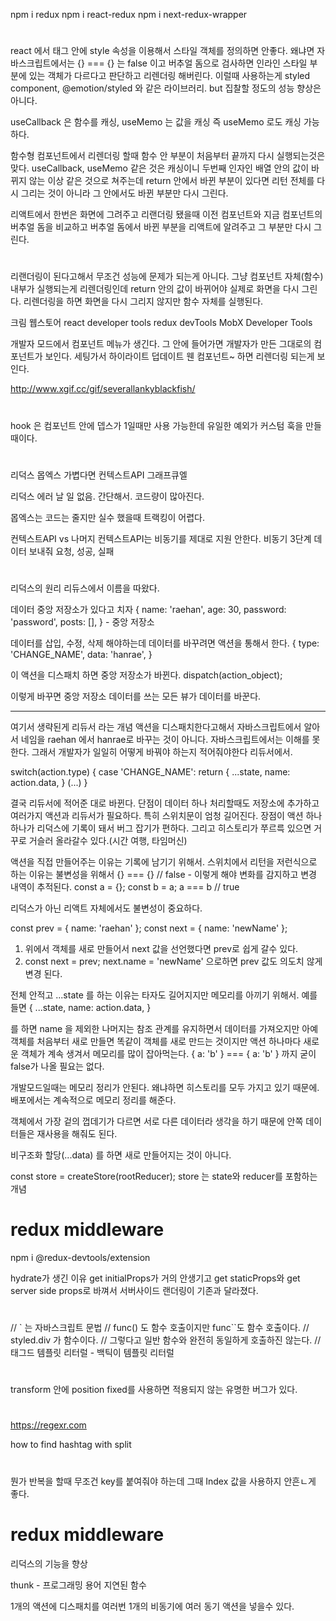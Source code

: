 
npm i redux
npm i react-redux
npm i next-redux-wrapper

#

react 에서 태그 안에 style 속성을 이용해서 스타일 객체를 정의하면 안좋다.
왜냐면 자바스크립트에서는 {} === {} 는 false  이고
버추얼 돔으로 검사하면 인라인 스타일 부분에 있는 객체가 다르다고 판단하고 리렌더링 해버린다.
이럴때 사용하는게 styled component, @emotion/styled 와 같은 라이브러리.
but 집찰할 정도의 성능 향상은 아니다.

useCallback 은 함수를 캐싱, useMemo 는 값을 캐싱
즉 useMemo 로도 캐싱 가능하다.

함수형 컴포넌트에서 리렌더링 할때 함수 안 부분이 처음부터 끝까지 다시 실행되는것은 맞다.
useCallback, useMemo 같은 것은 캐싱이니 두번째 인자인 배열 안의 값이 바뀌지 않는 이상 같은 것으로 쳐주는데
return 안에서 바뀐 부분이 있다면 리턴 전체를 다시 그리는 것이 아니라 그 안에서도 바뀐 부분만 다시 그린다.

리액트에서 한번은 화면에 그려주고
리랜더링 됐을때 이전 컴포넌트와 지금 컴포넌트의 버추얼 돔을 비교하고 버추얼 돔에서 바뀐 부분을 리액트에 알려주고
그 부분만 다시 그린다.

### <a href="https://github/rae-han" target="_blank" rel="noreferrer noopener" ></a>

#

리랜더링이 된다고해서 무조건 성능에 문제가 되는게 아니다.
그냥 컴포넌트 자체(함수) 내부가 실행되는게 리렌더링인데 return 안의 값이 바뀌어야 실제로 화면을 다시 그린다.
리렌더링을 하면 화면을 다시 그리지 않지만 함수 자체를 실행된다.

크림 웹스토어
react developer tools
redux devTools
MobX Developer Tools

개발자 모드에서
컴포넌트 메뉴가 생긴다. 그 안에 들어가면 개발자가 만든 그대로의 컴포넌트가 보인다.
세팅가서 하이라이트 덥데이트 웬 컴포넌트~ 하면 리렌더링 되는게 보인다.

http://www.xgif.cc/gif/severallankyblackfish/

#

hook 은 컴포넌트 안에 뎁스가 1일때만 사용 가능한데 유일한 예외가 커스텀 훅을 만들때이다.

#

리덕스 몹엑스 가볍다면 컨텍스트API 그래프큐엘

리덕스 에러 날 일 없음. 간단해서.
코드량이 많아진다.

몹엑스는 코드는 줄지만 실수 했을때 트랙킹이 어렵다.

컨텍스트API vs 나머지
컨텍스트API는 비동기를 제대로 지원 안한다.
비동기 3단계
데이터 보내줘 요청, 성공, 실패

#

리덕스의 원리
리듀스에서 이름을 따왔다.

데이터 중앙 저장소가 있다고 치자
{
  name: 'raehan',
  age: 30,
  password: 'password',
  posts: [],
} - 중앙 저장소

데이터를 삽입, 수정, 삭제 해야하는데 데이터를 바꾸려면 액션을 통해서 한다.
{
  type: 'CHANGE_NAME',
  data: 'hanrae',
}

이 액션을 디스패치 하면 중앙 저장소가 바뀐다.
dispatch(action_object);

이렇게 바꾸면 중앙 저장소 데이터를 쓰는 모든 뷰가 데이터를 바꾼다.

----
여기서 생략된게 리듀서 라는 개념
액션을 디스패치한다고해서 자바스크립트에서 알아서 네임을 raehan 에서 hanrae로 바꾸는 것이 아니다.
자바스크립트에서는 이해를 못한다.
그래서 개발자가 일일히 어떻게 바꿔야 하는지 적어줘야한다 리듀서에서.

switch(action.type) {
  case 'CHANGE_NAME':
    return {
      ...state,
      name: action.data,
    }
  (...)
}

결국 리듀서에 적어준 대로 바뀐다.
단점이 데이터 하나 처리할때도 저장소에 추가하고 여러가지 액션과 리듀서가 필요하다.
특히 스위치문이 엄청 길어진다.
장점이 액션 하나하나가 리덕스에 기록이 돼서 버그 잡기가 편하다.
그리고 히스토리가 쭈르륵 있으면 거꾸로 거슬러 올라갈수 있다.(시간 여행, 타임머신)

액션을 직접 만들어주는 이유는 기록에 남기기 위해서.
스위치에서 리턴을 저런식으로 하는 이유는 불변성을 위해서
{} === {} // false - 이렇게 해야 변화를 감지하고 변경 내역이 추적된다.
const a = {};
const b = a;
a === b // true

리덕스가 아닌 리액트 자체에서도 불변성이 중요하다.

const prev = { name: 'raehan' };
const next = { name: 'newName' };

1. 위에서 객체를 새로 만들어서 next 값을 선언했다면 prev로 쉽게 갈수 있다.
2. const next = prev; next.name = 'newName' 으로하면 prev 값도 의도치 않게 변경 된다.

전체 안적고 ...state 를 하는 이유는 타자도 길어지지만 메모리를 아끼기 위해서.
예를들면
{
  ...state,
  name: action.data,
}

를 하면 name 을 제외한 나머지는 참조 관계를 유지하면서 데이터를 가져오지만 
아예 객체를 처음부터 새로 만들면 똑같이 객체를 새로 만드는 것이지만 액션 하나마다 새로운 객체가 계속 생겨서 메모리를 많이 잡아먹는다.
{ a: 'b' } === { a: 'b' } 까지 굳이 false가 나올 필요는 없다.

개발모드일때는 메모리 정리가 안된다.
왜냐하면 히스토리를 모두 가지고 있기 때문에.
배포에서는 계속적으로 메모리 정리를 해준다.

객체에서 가장 겉의 껍데기가 다르면 서로 다른 데이터라 생각을 하기 때문에 안쪽 데이터들은 재사용을 해줘도 된다.

비구조화 할당(...data) 를 하면 새로 만들어지는 것이 아니다.

const store = createStore(rootReducer);
store 는 state와 reducer를 포함하는 개념

# redux middleware

npm i @redux-devtools/extension

hydrate가 생긴 이유
get initialProps가 거의 안생기고 get staticProps와 get server side props로 바껴서 서버사이드 랜더링이 기존과 달라졌다.

#

// ` 는 자바스크립트 문법
// func() 도 함수 호출이지만 func``도 함수 호출이다.
// styled.div 가 함수이다.
// 그렇다고 일반 함수와 완전히 동일하게 호출하진 않는다.
// 태그드 템플릿 리터럴 - 백틱이 템플릿 리터럴

#

transform 안에 position fixed를 사용하면 적용되지 않는 유명한 버그가 있다.

#

https://regexr.com

how to find hashtag with split

#

뭔가 반복을 할때 무조건 key를 붙여줘야 하는데 그때 Index 값을 사용하지 안흔ㄴ게 좋다.

# redux middleware
리덕스의 기능을 향상

thunk - 프로그래밍 용어
지연된 함수

1개의 액션에 디스패치를 여러번
1개의 비동기에 여러 동기 액션을 넣을수 있다.



